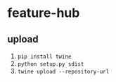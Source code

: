 # feature-hub


## upload
1. `pip install twine`
2. `python setup.py sdist`
3. `twine upload --repository-url `